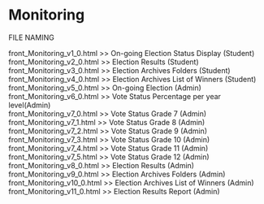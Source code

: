 # Monitoring
FILE NAMING

front_Monitoring_v1_0.html >> On-going Election Status Display (Student)  
front_Monitoring_v2_0.html >> Election Results (Student)  
front_Monitoring_v3_0.html >> Election Archives Folders (Student)  
front_Monitoring_v4_0.html >> Election Archives List of Winners (Student)  
front_Monitoring_v5_0.html >> On-going Election (Admin)  
front_Monitoring_v6_0.html >> Vote Status Percentage per year level(Admin)  
front_Monitoring_v7_0.html >> Vote Status Grade 7 (Admin)  
front_Monitoring_v7_1.html >> Vote Status Grade 8 (Admin)  
front_Monitoring_v7_2.html >> Vote Status Grade 9 (Admin)  
front_Monitoring_v7_3.html >> Vote Status Grade 10 (Admin)  
front_Monitoring_v7_4.html >> Vote Status Grade 11 (Admin)  
front_Monitoring_v7_5.html >> Vote Status Grade 12 (Admin)  
front_Monitoring_v8_0.html >> Election Results (Admin)  
front_Monitoring_v9_0.html >> Election Archives Folders (Admin)  
front_Monitoring_v10_0.html >> Election Archives List of Winners (Admin)  
front_Monitoring_v11_0.html >> Election Results Report (Admin)

